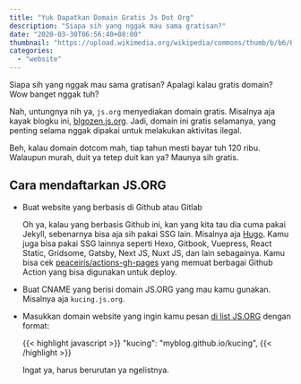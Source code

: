```yaml
---
title: "Yuk Dapatkan Domain Gratis Js Dot Org"
description: "Siapa sih yang nggak mau sama gratisan?"
date: "2020-03-30T06:56:40+08:00"
thumbnail: "https://upload.wikimedia.org/wikipedia/commons/thumb/b/b6/Badge_js-strict.svg/555px-Badge_js-strict.svg.png"
categories:
  - "website"
---
```


Siapa sih yang nggak mau sama gratisan? Apalagi kalau gratis domain? Wow banget nggak tuh?

Nah, untungnya nih ya, `js.org` menyediakan domain gratis. Misalnya aja kayak blogku ini, [blgozen.js.org](https://blogzen.js.org). Jadi, domain ini gratis selamanya, yang penting selama nggak dipakai untuk melakukan aktivitas ilegal.

Beh, kalau domain dotcom mah, tiap tahun mesti bayar tuh 120 ribu. Walaupun murah, duit ya tetep duit kan ya? Maunya sih gratis.

## Cara mendaftarkan JS.ORG

- Buat website yang berbasis di Github atau Gitlab

	Oh ya, kalau yang berbasis Github ini, kan yang kita tau dia cuma pakai Jekyll, sebenarnya bisa aja sih pakai SSG lain. Misalnya aja [Hugo](/post/deploy-hugo-di-github/). Kamu juga bisa pakai SSG lainnya seperti Hexo, Gitbook, Vuepress, React Static, Gridsome, Gatsby, Next JS, Nuxt JS, dan lain sebagainya. Kamu bisa cek [peaceiris/actions-gh-pages](https://github.com/peaceiris/actions-gh-pages) yang memuat berbagai Github Action yang bisa digunakan untuk deploy.

- Buat CNAME yang berisi domain JS.ORG yang mau kamu gunakan. Misalnya aja `kucing.js.org`.
- Masukkan domain website yang ingin kamu pesan [di list JS.ORG](https://github.com/js-org/js.org/blob/master/cnames_active.js) dengan format:

	{{< highlight javascript >}}
	"kucing": "myblog.github.io/kucing",
	{{< /highlight >}}
	
	Ingat ya, harus berurutan ya ngelistnya.